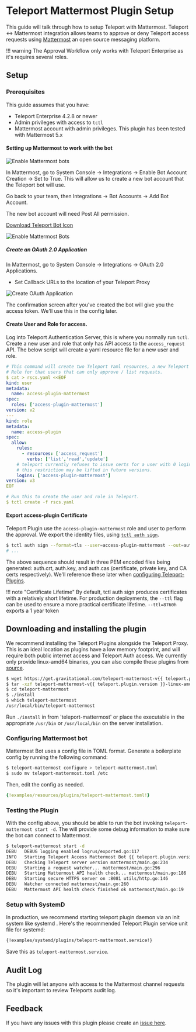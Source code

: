 # Teleport Mattermost Plugin Setup
This guide will talk through how to setup Teleport with Mattermost. Teleport ↔ Mattermost integration  allows teams to approve or deny Teleport access requests using [Mattermost](https://mattermost.com/) an open source messaging platform. 

!!! warning
    The Approval Workflow only works with Teleport Enterprise as it's requires several roles.

## Setup
### Prerequisites
This guide assumes that you have: 

* Teleport Enterprise 4.2.8 or newer
* Admin privileges with access to `tctl`
* Mattermost account with admin privileges. This plugin has been tested with Mattermost 5.x 

#### Setting up Mattermost to work with the bot

![Enable Mattermost bots](/img/enterprise/plugins/mattermost/mattermost_admin_console_integrations_bot_accounts.png)

In Mattermost, go to System Console → Integrations → Enable Bot Account Creation → Set to True.
This will allow us to create a new bot account that the Teleport bot will use.

Go back to your team, then Integrations → Bot Accounts → Add Bot Account.

The new bot account will need Post All permission. 

<a href="/img/enterprise/plugins/teleport_bot@2x.png" download>Download Teleport Bot Icon</a>


![Enable Mattermost Bots](/img/enterprise/plugins/mattermost/mattermost_bot.png)

##### Create an OAuth 2.0 Application
In Mattermost, go to System Console → Integrations → OAuth 2.0 Applications. 
- Set Callback URLs to the location of your Teleport Proxy

![Create OAuth Application](/img/enterprise/plugins/mattermost/mattermost_OAuth_token.png)

The confirmation screen after you've created the bot will give you the access token.
We'll use this in the config later.

#### Create User and Role for access. 
Log into Teleport Authentication Server, this is where you normally run `tctl`. Create a 
new user and role that only has API access to the `access_request` API. The below script
will create a yaml resource file for a new user and role. 

```yaml
# This command will create two Teleport Yaml resources, a new Teleport user and a 
# Role for that users that can only approve / list requests. 
$ cat > rscs.yaml <<EOF
kind: user
metadata:
  name: access-plugin-mattermost
spec:
  roles: ['access-plugin-mattermost']
version: v2
---
kind: role
metadata:
  name: access-plugin
spec:
  allow:
    rules:
      - resources: ['access_request']
        verbs: ['list','read','update']
    # teleport currently refuses to issue certs for a user with 0 logins,
    # this restriction may be lifted in future versions.
    logins: ['access-plugin-mattermost']
version: v3
EOF

# Run this to create the user and role in Teleport. 
$ tctl create -f rscs.yaml
```

#### Export access-plugin Certificate
Teleport Plugin use the `access-plugin-mattermost` role and user to perform the approval. We export the identity files, using [`tctl auth sign`](https://gravitational.com/teleport/docs/cli-docs/#tctl-auth-sign).

```bash
$ tctl auth sign --format=tls --user=access-plugin-mattermost --out=auth --ttl=8760h
# ...
```

The above sequence should result in three PEM encoded files being generated: auth.crt, auth.key, and auth.cas (certificate, private key, and CA certs respectively).  We'll reference these later when [configuring Teleport-Plugins](#configuration-file).

!!! note "Certificate Lifetime"
     By default, tctl auth sign produces certificates with a relatively short lifetime. For production deployments, the `--ttl` flag can be used to ensure a more practical certificate lifetime. `--ttl=8760h` exports a 1 year token

## Downloading and installing the plugin
We recommend installing the Teleport Plugins alongside the Teleport Proxy. This is an ideal 
location as plugins have a low memory footprint, and will require both public internet access 
and Teleport Auth access.  We currently only provide linux-amd64 binaries, you can also
compile these plugins from [source](https://github.com/gravitational/teleport-plugins/tree/master/access/mattermost). 

```bash
$ wget https://get.gravitational.com/teleport-mattermost-v{{ teleport.plugin.version }}-linux-amd64-bin.tar.gz
$ tar -xzf teleport-mattermost-v{{ teleport.plugin.version }}-linux-amd64-bin.tar.gz
$ cd teleport-mattermost
$ ./install
$ which teleport-mattermost
/usr/local/bin/teleport-mattermost
```

Run `./install` in from 'teleport-mattermost' or place the executable in the appropriate `/usr/bin` or `/usr/local/bin` on the server installation.

### Configuring Mattermost bot
Mattermost Bot uses a config file in TOML format. Generate a boilerplate config by 
running the following command: 

```bash
$ teleport-mattermost configure > teleport-mattermost.toml
$ sudo mv teleport-mattermost.toml /etc
```

Then, edit the config as needed.

```yaml
{!examples/resources/plugins/teleport-mattermost.toml!}
```

### Testing the Plugin

With the config above, you should be able to run the bot invoking 
`teleport-mattermost start -d`. The will provide some debug information to make sure
the bot can connect to Mattermost. 

```bash
$ teleport-mattermost start -d
DEBU   DEBUG logging enabled logrus/exported.go:117
INFO   Starting Teleport Access Mattermost Bot {{ teleport.plugin.version }}-dev.1: mattermost/main.go:140
DEBU   Checking Teleport server version mattermost/main.go:234
DEBU   Starting a request watcher... mattermost/main.go:296
DEBU   Starting Mattermost API health check... mattermost/main.go:186
DEBU   Starting secure HTTPS server on :8081 utils/http.go:146
DEBU   Watcher connected mattermost/main.go:260
DEBU   Mattermost API health check finished ok mattermost/main.go:19
```

### Setup with SystemD
In production, we recommend starting teleport plugin daemon via an init system like systemd . Here's the recommended Teleport Plugin service unit file for systemd: 

```bash
{!examples/systemd/plugins/teleport-mattermost.service!}
```
Save this as `teleport-mattermost.service`. 

## Audit Log
The plugin will let anyone with access to the Mattermost channel requests so it's 
important to review Teleports audit log. 

## Feedback
If you have any issues with this plugin please create an [issue here](https://github.com/gravitational/teleport-plugins/issues/new).